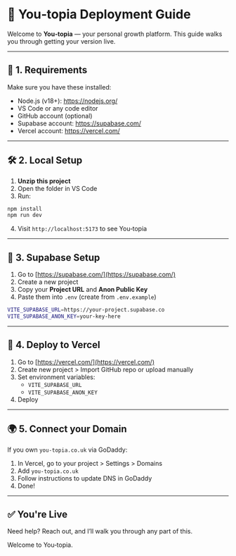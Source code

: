 
# 🚀 You‑topia Deployment Guide

Welcome to **You‑topia** — your personal growth platform. This guide walks you through getting your version live.

---

## 🔧 1. Requirements
Make sure you have these installed:

- Node.js (v18+): https://nodejs.org/
- VS Code or any code editor
- GitHub account (optional)
- Supabase account: https://supabase.com/
- Vercel account: https://vercel.com/

---

## 🛠 2. Local Setup

1. **Unzip this project**
2. Open the folder in VS Code
3. Run:

```bash
npm install
npm run dev
```

4. Visit `http://localhost:5173` to see You‑topia

---

## 🔑 3. Supabase Setup

1. Go to [https://supabase.com/](https://supabase.com/)
2. Create a new project
3. Copy your **Project URL** and **Anon Public Key**
4. Paste them into `.env` (create from `.env.example`)

```bash
VITE_SUPABASE_URL=https://your-project.supabase.co
VITE_SUPABASE_ANON_KEY=your-key-here
```

---

## 🧠 4. Deploy to Vercel

1. Go to [https://vercel.com/](https://vercel.com/)
2. Create new project > Import GitHub repo or upload manually
3. Set environment variables:
   - `VITE_SUPABASE_URL`
   - `VITE_SUPABASE_ANON_KEY`
4. Deploy

---

## 🌍 5. Connect your Domain

If you own `you-topia.co.uk` via GoDaddy:

1. In Vercel, go to your project > Settings > Domains
2. Add `you-topia.co.uk`
3. Follow instructions to update DNS in GoDaddy
4. Done!

---

## ✅ You're Live

Need help? Reach out, and I’ll walk you through any part of this.

Welcome to You‑topia.

